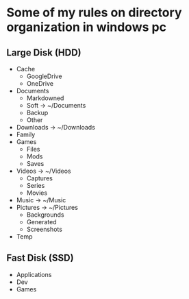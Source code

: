 # Some of my rules on directory organization in windows pc

## Large Disk (HDD)

- Cache
  - GoogleDrive
  - OneDrive
- Documents
  - Markdowned
  - Soft -> ~/Documents
  - Backup
  - Other
- Downloads -> ~/Downloads
- Family
- Games
  - Files
  - Mods
  - Saves
- Videos -> ~/Videos
  - Captures
  - Series
  - Movies
- Music -> ~/Music
- Pictures -> ~/Pictures
  - Backgrounds
  - Generated
  - Screenshots
- Temp

## Fast Disk (SSD)

- Applications
- Dev
- Games
